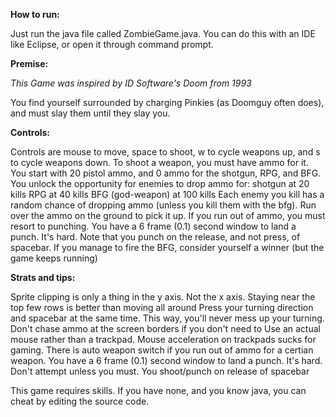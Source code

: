 __How to run:__

Just run the java file called ZombieGame.java. You can do this with an IDE like Eclipse, or open it through command prompt. 

__Premise:__

_This Game was inspired by ID Software's Doom from 1993_

You find yourself surrounded by charging Pinkies (as Doomguy often does), and must slay them until they slay you. 


__Controls:__

Controls are mouse to move, space to shoot, w to cycle weapons up, and s to cycle weapons down.
To shoot a weapon, you must have ammo for it. You start with 20 pistol ammo, and 0 ammo for the shotgun, RPG, and BFG.
You unlock the opportunity for enemies to drop ammo for:
	shotgun at 20 kills
	RPG at 40 kills 
	BFG (god-weapon) at 100 kills
Each enemy you kill has a random chance of dropping ammo (unless you kill them with the bfg). Run over the ammo on the ground to pick it up.
If you run out of ammo, you must resort to punching. You have a 6 frame (0.1) second window to land a punch. It's hard. Note that you punch on the release, and not press, of spacebar.
If you manage to fire the BFG, consider yourself a winner (but the game keeps running)

__Strats and tips:__

Sprite clipping is only a thing in the y axis. Not the x axis.
Staying near the top few rows is better than moving all around
Press your turning direction and spacebar at the same time. This way, you'll never mess up your turning.
Don't chase ammo at the screen borders if you don't need to
Use an actual mouse rather than a trackpad. Mouse acceleration on trackpads sucks for gaming.
There is auto weapon switch if you run out of ammo for a certian weapon.
You have a 6 frame (0.1) second window to land a punch. It's hard. Don't attempt unless you must.
You shoot/punch on release of spacebar

This game requires skills. If you have none, and you know java, you can cheat by editing the source code.
